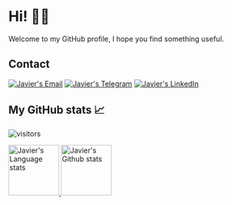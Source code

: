 # Hi! 👋🏽

Welcome to my GitHub profile, I hope you find something useful.

## Contact

[![Javier's Email](https://img.shields.io/badge/Gmail-D14836?style=for-the-badge&logo=gmail&logoColor=white)](mailto:javier.marinovilladamigo@studenti.unipd.it)
[![Javier's Telegram](https://img.shields.io/badge/Telegram-2CA5E0?style=for-the-badge&logo=telegram&logoColor=white)](https://t.me/javivilladamigo)
[![Javier's LinkedIn](https://img.shields.io/badge/LinkedIn-0077B5?style=for-the-badge&logo=linkedin&logoColor=white)](https://www.linkedin.com/in/javivilladamigo)

## My GitHub stats 📈 

![visitors](https://shields-io-visitor-counter.herokuapp.com/badge?page=javivilladamigo&label=Visitors&labelColor=000000&logo=GitHub&logoColor=FFFFFF&color=1D70B8&style=for-the-badge)

<div align="left"> 
<a href="https://github.com/javivilladamigo">
  <img height=100 src="https://github-readme-stats-git-master-rstaa-rickstaa.vercel.app/api/top-langs/?username=javivilladamigo&theme=vue&layout=compact&count_private=true&include_all_commits=true&langs_count=6&hide_border=1&card_width=20" alt="Javier's Language stats" />
<a href="https://github.com/javivilladamigo">
  <img height=100 src="https://github-readme-stats-git-master-rstaa-rickstaa.vercel.app/api?username=javivilladamigo&show_icons=true&count_private=true&line_height=28&&theme=vue&hide_border=1&include_all_commits=true&card_width=500&role=OWNER,COLLABORATOR" alt="Javier's Github stats" />
</a>
</div>
  
  <!---
[![Javier's GitHub stats](https://github-readme-stats.vercel.app/api?username=javivilladamigo&show_icons=true&theme=vue&count_private=true)](https://github.com/anuraghazra/github-readme-stats)
[![Top Langs](https://github-readme-stats.vercel.app/api/top-langs/?username=javivilladamigo&langs_count=8&show_icons=true&theme=vue&layout=compact&count_private=true)](https://github.com/anuraghazra/github-readme-stats)
-->
